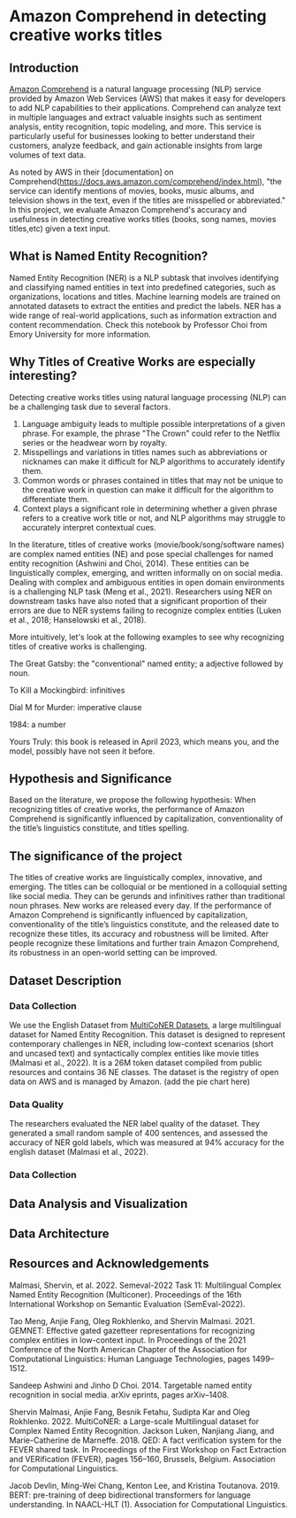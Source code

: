 # Amazon Comprehend in detecting creative works titles

## Introduction
[Amazon Comprehend](https://aws.amazon.com/comprehend/) is a natural language processing (NLP) service provided by Amazon Web Services (AWS) that makes it easy for developers to add NLP capabilities to their applications. Comprehend can analyze text in multiple languages and extract valuable insights such as sentiment analysis, entity recognition, topic modeling, and more. This service is particularly useful for businesses looking to better understand their customers, analyze feedback, and gain actionable insights from large volumes of text data.

As noted by AWS in their [documentation] on Comprehend(https://docs.aws.amazon.com/comprehend/index.html), "the service can identify mentions of movies, books, music albums, and television shows in the text, even if the titles are misspelled or abbreviated." In this project, we evaluate Amazon Comprehend's accuracy and usefulness in detecting creative works titles (books, song names, movies titles,etc) given a text input.

## What is Named Entity Recognition?
Named Entity Recognition (NER) is a NLP subtask that involves identifying and classifying named entities in text into predefined categories, such as organizations, locations and titles. Machine learning models are trained on annotated datasets to extract the entities and predict the labels. NER has a wide range of real-world applications, such as information extraction and content recommendation. Check this notebook by Professor Choi from Emory University for more information.

## Why Titles of Creative Works are especially interesting?
Detecting creative works titles using natural language processing (NLP) can be a challenging task due to several factors. 
1. Language ambiguity leads to multiple possible interpretations of a given phrase. For example, the phrase "The Crown" could refer to the Netflix series or the headwear worn by royalty. 
2. Misspellings and variations in titles names such as abbreviations or nicknames can make it difficult for NLP algorithms to accurately identify them. 
3. Common words or phrases contained in titles that may not be unique to the creative work in question can make it difficult for the algorithm to differentiate them.
4. Context plays a significant role in determining whether a given phrase refers to a creative work title or not, and NLP algorithms may struggle to accurately interpret contextual cues.

In the literature, titles of creative works (movie/book/song/software names) are complex named entities (NE) and pose special challenges for named entity recognition (Ashwini and Choi, 2014). These entities can be linguistically complex, emerging, and written informally on on social media. Dealing with complex and ambiguous entities in open domain environments is a challenging NLP task (Meng et al., 2021). Researchers using NER on downstream tasks have also noted that a significant proportion of their errors are due to NER systems failing to recognize complex entities (Luken et al., 2018; Hanselowski et al., 2018).

More intuitively, let's look at the following examples to see why recognizing titles of creative works is challenging.

The Great Gatsby: the "conventional" named entity; a adjective followed by noun.

To Kill a Mockingbird: infinitives

Dial M for Murder: imperative clause

1984: a number

Yours Truly: this book is released in April 2023, which means you, and the model, possibly have not seen it before.
## Hypothesis and Significance
Based on the literature, we propose the following hypothesis: When recognizing titles of creative works, the performance of Amazon Comprehend is significantly influenced by capitalization, conventionality of the title’s linguistics constitute, and titles spelling.

## The significance of the project
The titles of creative works are linguistically complex, innovative, and emerging. The titles can be colloquial or be mentioned in a colloquial setting like social media. They can be gerunds and infinitives rather than traditional noun phrases. New works are released every day. If the performance of Amazon Comprehend is significantly influenced by capitalization, conventionality of the title’s linguistics constitute, and the released date to recognize these titles, its accuracy and robustness will be limited. After people recognize these limitations and further train Amazon Comprehend, its robustness in an open-world setting can be improved.

## Dataset Description
### Data Collection
We use the English Dataset from [MultiCoNER Datasets](https://registry.opendata.aws/multiconer/), a large multilingual dataset for Named Entity Recognition. This dataset is designed to represent contemporary challenges in NER, including low-context scenarios (short and uncased text) and syntactically complex entities like movie titles (Malmasi et al., 2022). It is a 26M token dataset compiled from public resources and contains 36 NE classes. The dataset is the registry of open data on AWS and is managed by Amazon. (add the pie chart here)

### Data Quality
The researchers evaluated the NER label quality of the dataset. They generated a small random sample of 400 sentences, and assessed the accuracy of NER gold labels, which was measured at 94% accuracy for the english dataset (Malmasi et al., 2022).

### Data Collection


## Data Analysis and Visualization


## Data Architecture


## Resources and Acknowledgements
Malmasi, Shervin, et al. 2022. Semeval-2022 Task 11: Multilingual Complex Named Entity Recognition (Multiconer). Proceedings of the 16th International Workshop on Semantic Evaluation (SemEval-2022).

Tao Meng, Anjie Fang, Oleg Rokhlenko, and Shervin Malmasi. 2021. GEMNET: Effective gated gazetteer representations for recognizing complex entities in low-context input. In Proceedings of the 2021 Conference of the North American Chapter of the Association for Computational Linguistics: Human Language Technologies, pages 1499–1512.

Sandeep Ashwini and Jinho D Choi. 2014. Targetable named entity recognition in social media. arXiv eprints, pages arXiv–1408.

Shervin Malmasi, Anjie Fang, Besnik Fetahu, Sudipta Kar and Oleg Rokhlenko. 2022. MultiCoNER: a Large-scale Multilingual dataset for Complex Named Entity Recognition. Jackson Luken, Nanjiang Jiang, and Marie-Catherine de Marneffe. 2018. QED: A fact verification system for the FEVER shared task. In Proceedings of the First Workshop on Fact Extraction and VERification (FEVER), pages 156–160, Brussels, Belgium. Association for Computational Linguistics.

Jacob Devlin, Ming-Wei Chang, Kenton Lee, and Kristina Toutanova. 2019. BERT: pre-training of deep bidirectional transformers for language understanding. In NAACL-HLT (1). Association for Computational Linguistics.
